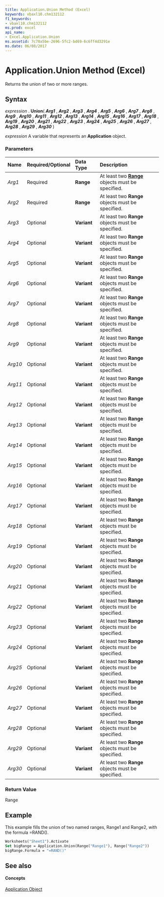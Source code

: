 ```yaml
---
title: Application.Union Method (Excel)
keywords: vbaxl10.chm132112
f1_keywords:
- vbaxl10.chm132112
ms.prod: excel
api_name:
- Excel.Application.Union
ms.assetid: 7c70a5be-2696-5fc2-bd69-6c6ff4d3291e
ms.date: 06/08/2017
---
```



# Application.Union Method (Excel)

Returns the union of two or more ranges.


## Syntax

 _expression_ . **Union**( **_Arg1_** , **_Arg2_** , **_Arg3_** , **_Arg4_** , **_Arg5_** , **_Arg6_** , **_Arg7_** , **_Arg8_** , **_Arg9_** , **_Arg10_** , **_Arg11_** , **_Arg12_** , **_Arg13_** , **_Arg14_** , **_Arg15_** , **_Arg16_** , **_Arg17_** , **_Arg18_** , **_Arg19_** , **_Arg20_** , **_Arg21_** , **_Arg22_** , **_Arg23_** , **_Arg24_** , **_Arg25_** , **_Arg26_** , **_Arg27_** , **_Arg28_** , **_Arg29_** , **_Arg30_** )

 _expression_ A variable that represents an **Application** object.


### Parameters



|**Name**|**Required/Optional**|**Data Type**|**Description**|
|:-----|:-----|:-----|:-----|
| _Arg1_|Required| **Range**|At least two **[Range](range-object-excel.md)** objects must be specified.|
| _Arg2_|Required| **Range**|At least two **Range** objects must be specified.|
| _Arg3_|Optional| **Variant**|At least two **Range** objects must be specified.|
| _Arg4_|Optional| **Variant**|At least two **Range** objects must be specified.|
| _Arg5_|Optional| **Variant**|At least two **Range** objects must be specified.|
| _Arg6_|Optional| **Variant**|At least two **Range** objects must be specified.|
| _Arg7_|Optional| **Variant**|At least two **Range** objects must be specified.|
| _Arg8_|Optional| **Variant**|At least two **Range** objects must be specified.|
| _Arg9_|Optional| **Variant**|At least two **Range** objects must be specified.|
| _Arg10_|Optional| **Variant**|At least two **Range** objects must be specified.|
| _Arg11_|Optional| **Variant**|At least two **Range** objects must be specified.|
| _Arg12_|Optional| **Variant**|At least two **Range** objects must be specified.|
| _Arg13_|Optional| **Variant**|At least two **Range** objects must be specified.|
| _Arg14_|Optional| **Variant**|At least two **Range** objects must be specified.|
| _Arg15_|Optional| **Variant**|At least two **Range** objects must be specified.|
| _Arg16_|Optional| **Variant**|At least two **Range** objects must be specified.|
| _Arg17_|Optional| **Variant**|At least two **Range** objects must be specified.|
| _Arg18_|Optional| **Variant**|At least two **Range** objects must be specified.|
| _Arg19_|Optional| **Variant**|At least two **Range** objects must be specified.|
| _Arg20_|Optional| **Variant**|At least two **Range** objects must be specified.|
| _Arg21_|Optional| **Variant**|At least two **Range** objects must be specified.|
| _Arg22_|Optional| **Variant**|At least two **Range** objects must be specified.|
| _Arg23_|Optional| **Variant**|At least two **Range** objects must be specified.|
| _Arg24_|Optional| **Variant**|At least two **Range** objects must be specified.|
| _Arg25_|Optional| **Variant**|At least two **Range** objects must be specified.|
| _Arg26_|Optional| **Variant**|At least two **Range** objects must be specified.|
| _Arg27_|Optional| **Variant**|At least two **Range** objects must be specified.|
| _Arg28_|Optional| **Variant**|At least two **Range** objects must be specified.|
| _Arg29_|Optional| **Variant**|At least two **Range** objects must be specified.|
| _Arg30_|Optional| **Variant**|At least two **Range** objects must be specified.|

### Return Value

Range


## Example

This example fills the union of two named ranges, Range1 and Range2, with the formula =RAND().


```vb
Worksheets("Sheet1").Activate 
Set bigRange = Application.Union(Range("Range1"), Range("Range2")) 
bigRange.Formula = "=RAND()"
```


## See also


#### Concepts


[Application Object](application-object-excel.md)

